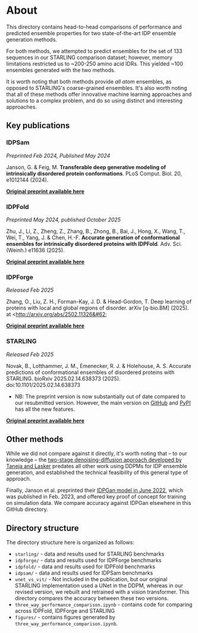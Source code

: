 # About
This directory contains head-to-head comparisons of performance and predicted ensemble properties for two state-of-the-art IDP ensemble generation methods.

For both methods, we attempted to predict ensembles for the set of 133 sequences in our STARLING comparison dataset; however, memory limitations restricted us to ~200-250 amino acid IDRs. This yielded ~100 ensembles generated with the two methods.

It is worth noting that both methods provide _all atom_ ensembles, as opposed to STARLING's coarse-grained ensembles. It's also worth noting that all of these methods offer innovative machine learning approaches and solutions to a complex problem, and do so using distinct and interesting approaches. 

## Key publications

### IDPSam
*Preprinted Feb 2024, Published May 2024*

Janson, G. & Feig, M. **Transferable deep generative modeling of intrinsically disordered protein conformations**. PLoS Comput. Biol. 20, e1012144 (2024).

[**Original preprint available here**](https://www.biorxiv.org/content/10.1101/2024.02.08.579522v1)
  

### IDPFold
*Preprinted May 2024, published October 2025*

Zhu, J., Li, Z., Zheng, Z., Zhang, B., Zhong, B., Bai, J., Hong, X., Wang, T., Wei, T., Yang, J. & Chen, H.-F. **Accurate generation of conformational ensembles for intrinsically disordered proteins with IDPFold**. Adv. Sci. (Weinh.) e11636 (2025).

[**Original preprint available here**](https://www.biorxiv.org/content/10.1101/2024.05.05.592611v1)
  

### IDPForge 
*Released Feb 2025*

Zhang, O., Liu, Z. H., Forman-Kay, J. D. & Head-Gordon, T. Deep learning of proteins with local and global regions of disorder. arXiv [q-bio.BM] (2025). at &#60;http://arxiv.org/abs/2502.11326&#62;

[**Original preprint available here**](https://arxiv.org/abs/2502.11326v1)


### STARLING 
*Released Feb 2025*

Novak, B., Lotthammer, J. M., Emenecker, R. J. & Holehouse, A. S. Accurate predictions of conformational ensembles of disordered proteins with STARLING. bioRxiv 2025.02.14.638373 (2025). doi:10.1101/2025.02.14.638373

* NB: The preprint version is now substantially out of date compared to our resubmitted version. However, the main version on [GitHub](https://github.com/idptools/starling/) and [PyPI](https://pypi.org/project/idptools-starling/) has all the new features.
  
[**Original preprint available here**](https://www.biorxiv.org/content/10.1101/2025.02.14.638373v1)


## Other methods
While we did not compare against it directly, it's worth noting that – to our knowledge – the [two-stage denoising-diffusion approach developed by Taneja and Lasker](https://linkinghub.elsevier.com/retrieve/pii/S0006-3495(23)04121-8) predates all other work using DDPMs for IDP ensemble generation, and established the technical feasibility of this general type of approach.

Finally, Janson et al. preprinted their [IDPGan model in June 2022](https://www.biorxiv.org/content/10.1101/2022.06.18.496675v1), which was published in Feb. 2023, and offered key proof of concept for training on simulation data. We compare accuracy against IDPGan elsewhere in this GitHub directory.

## Directory structure
The directory structure here is organized as follows:

* `starling/` - data and results used for STARLING benchmarks
* `idpforge/` - data and results used for IDPForge benchmarks
* `idpfold/` - data and results used for IDPFold benchmarks
* `idpsam/` - data and results used for IDPSam benchmarks
* `unet_vs_vit/` - Not included in the publication, but our original STARLING implementation used a UNet in the DDPM, whereas in our revised version, we rebuilt and retrained with a vision transformer. This directory compares the accuracy between these two versions.
* `three_way_performance_comparison.ipynb` - contains code for comparing across IDPFold, IDPForge and STARLING
* `figures/` - contains figures generated by `three_way_performance_comparison.ipynb`.




  
